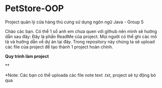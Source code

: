 # PetStore-OOP
Project quản lý cửa hàng thú cưng sử dụng ngôn ngữ Java - Group 5

Chào các bạn. Có thể 1 số anh em chưa quen với github nên mình sẽ hướng dẫn sau đây:
Đây là phần ReadMe của project. Mọi người có thể ghi các mô tả và hướng dẫn về dự án tại đây.
Trong repository này chúng ta sẽ upload các file của project để tạo thành 1 project hoàn chỉnh.

**Quy trình làm project**

**

*Note: Các bạn có thể uploada các file note text .txt, project sẽ tự động bỏ qua 
